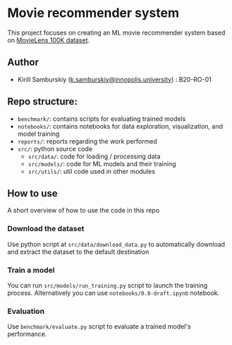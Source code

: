 # Movie recommender system

This project focuses on creating an ML movie recommender system based on [MovieLens 100K dataset](https://grouplens.org/datasets/movielens/100k/).

## Author 
* Kirill Samburskiy (k.samburskiy@innopolis.university) : B20-RO-01

## Repo structure:

* `benchmark/`: contains scripts for evaluating trained models
* `notebooks/`: contains notebooks for data exploration, visualization, and model training
* `reports/`: reports regarding the work performed
* `src/`: python source code
    - `src/data/`: code for loading / processing data
    - `src/models/`: code for ML models and their training
    - `src/utils/`: util code used in other modules

## How to use

A short overview of how to use the code in this repo

### Download the dataset

Use python script at `src/data/download_data.py` to automatically download and extract the dataset to the default destination

### Train a model

You can run `src/models/run_training.py` script to launch the training process. Alternatively you can use `notebooks/0.0-draft.ipynb` notebook.

### Evaluation

Use `benchmark/evaluate.py` script to evaluate a trained model's performance.
